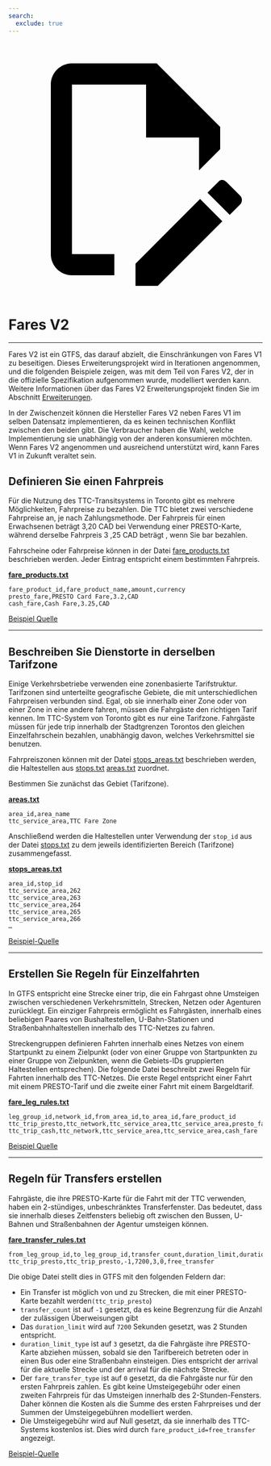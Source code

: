 ```yaml
---
search:
  exclude: true
---
```

<a class="pencil-link" href="https://github.com/MobilityData/gtfs.org/edit/main/docs/schedule/examples/fares-v2.md" title="Edit this page" target="_blank">
    <svg class="pencil" xmlns="http://www.w3.org/2000/svg" viewBox="0 0 24 24"><path d="M10 20H6V4h7v5h5v3.1l2-2V8l-6-6H6c-1.1 0-2 .9-2 2v16c0 1.1.9 2 2 2h4v-2m10.2-7c.1 0 .3.1.4.2l1.3 1.3c.2.2.2.6 0 .8l-1 1-2.1-2.1 1-1c.1-.1.2-.2.4-.2m0 3.9L14.1 23H12v-2.1l6.1-6.1 2.1 2.1Z"></path></svg>
  </a>

# Fares V2

<hr/>

Fares V2 ist ein GTFS, das darauf abzielt, die Einschränkungen von Fares V1 zu beseitigen. Dieses Erweiterungsprojekt wird in Iterationen angenommen, und die folgenden Beispiele zeigen, was mit dem Teil von Fares V2, der in die offizielle Spezifikation aufgenommen wurde, modelliert werden kann. Weitere Informationen über das Fares V2 Erweiterungsprojekt finden Sie im Abschnitt [Erweiterungen](../../../extensions).

In der Zwischenzeit können die Hersteller Fares V2 neben Fares V1 im selben Datensatz implementieren, da es keinen technischen Konflikt zwischen den beiden gibt. Die Verbraucher haben die Wahl, welche Implementierung sie unabhängig von der anderen konsumieren möchten. Wenn Fares V2 angenommen und ausreichend unterstützt wird, kann Fares V1 in Zukunft veraltet sein.

## Definieren Sie einen Fahrpreis

Für die Nutzung des TTC-Transitsystems in Toronto gibt es mehrere Möglichkeiten, Fahrpreise zu bezahlen. Die TTC bietet zwei verschiedene Fahrpreise an, je nach Zahlungsmethode. Der Fahrpreis für einen Erwachsenen beträgt 3,20 CAD bei Verwendung einer PRESTO-Karte, während derselbe Fahrpreis 3 ,25 CAD beträgt , wenn Sie bar bezahlen.

Fahrscheine oder Fahrpreise können in der Datei [fare_products.txt](../../reference/#fare_productstxt) beschrieben werden. Jeder Eintrag entspricht einem bestimmten Fahrpreis.

[**fare_products.txt**](../../reference/#fare_productstxt)

    fare_product_id,fare_product_name,amount,currency
    presto_fare,PRESTO Card Fare,3.2,CAD
    cash_fare,Cash Fare,3.25,CAD

[Beispiel Quelle](https://www.ttc.ca/Fares-and-passes)

<hr/>

## Beschreiben Sie Dienstorte in derselben Tarifzone

Einige Verkehrsbetriebe verwenden eine zonenbasierte Tarifstruktur. Tarifzonen sind unterteilte geografische Gebiete, die mit unterschiedlichen Fahrpreisen verbunden sind. Egal, ob sie innerhalb einer Zone oder von einer Zone in eine andere fahren, müssen die Fahrgäste den richtigen Tarif kennen. Im TTC-System von Toronto gibt es nur eine Tarifzone. Fahrgäste müssen für jede trip innerhalb der Stadtgrenzen Torontos den gleichen Einzelfahrschein bezahlen, unabhängig davon, welches Verkehrsmittel sie benutzen.

Fahrpreiszonen können mit der Datei [stops_areas.txt](../../reference/#stops_areastxt) beschrieben werden, die Haltestellen aus [stops.txt](../../reference/#stopstxt) [areas.txt](../../reference/#areastxt) zuordnet.

Bestimmen Sie zunächst das Gebiet (Tarifzone).

[**areas.txt**](../../reference/#areastxt)

    area_id,area_name
    ttc_service_area,TTC Fare Zone

Anschließend werden die Haltestellen unter Verwendung der `stop_id` aus der Datei [stops.txt](../../reference/#stopstxt) zu dem jeweils identifizierten Bereich (Tarifzone) zusammengefasst.

[**stops_areas.txt**](../../reference/#stops_areastxt)

    area_id,stop_id
    ttc_service_area,262
    ttc_service_area,263
    ttc_service_area,264
    ttc_service_area,265
    ttc_service_area,266
    …

[Beispiel-Quelle](http://opendata.toronto.ca/toronto.transit.commission/ttc-routes-and-schedules/OpenData_TTC_Schedules.zip)

<hr/>

## Erstellen Sie Regeln für Einzelfahrten

In GTFS entspricht eine Strecke einer trip, die ein Fahrgast ohne Umsteigen zwischen verschiedenen Verkehrsmitteln, Strecken, Netzen oder Agenturen zurücklegt. Ein einziger Fahrpreis ermöglicht es Fahrgästen, innerhalb eines beliebigen Paares von Bushaltestellen, U-Bahn-Stationen und Straßenbahnhaltestellen innerhalb des TTC-Netzes zu fahren.

Streckengruppen definieren Fahrten innerhalb eines Netzes von einem Startpunkt zu einem Zielpunkt (oder von einer Gruppe von Startpunkten zu einer Gruppe von Zielpunkten, wenn die Gebiets-IDs gruppierten Haltestellen entsprechen). Die folgende Datei beschreibt zwei Regeln für Fahrten innerhalb des TTC-Netzes. Die erste Regel entspricht einer Fahrt mit einem PRESTO-Tarif und die zweite einer Fahrt mit einem Bargeldtarif.

[**fare_leg_rules.txt**](../../reference/#fare_leg_rulestxt)

    leg_group_id,network_id,from_area_id,to_area_id,fare_product_id
    ttc_trip_presto,ttc_network,ttc_service_area,ttc_service_area,presto_fare
    ttc_trip_cash,ttc_network,ttc_service_area,ttc_service_area,cash_fare

[Beispiel Quelle](https://www.ttc.ca/Fares-and-passes)

<hr/>

## Regeln für Transfers erstellen

Fahrgäste, die ihre PRESTO-Karte für die Fahrt mit der TTC verwenden, haben ein 2-stündiges, unbeschränktes Transferfenster. Das bedeutet, dass sie innerhalb dieses Zeitfensters beliebig oft zwischen den Bussen, U-Bahnen und Straßenbahnen der Agentur umsteigen können.

[**fare_transfer_rules.txt**](../../reference/#fare_transfer_rulestxt)

    from_leg_group_id,to_leg_group_id,transfer_count,duration_limit,duration_limit_type,fare_transfer_type,fare_product_id
    ttc_trip_presto,ttc_trip_presto,-1,7200,3,0,free_transfer

Die obige Datei stellt dies in GTFS mit den folgenden Feldern dar:

- Ein Transfer ist möglich von und zu Strecken, die mit einer PRESTO-Karte bezahlt werden`(ttc_trip_presto`)
- `transfer_count` ist auf `-1` gesetzt, da es keine Begrenzung für die Anzahl der zulässigen Überweisungen gibt
- Das `duration_limit` wird auf `7200` Sekunden gesetzt, was 2 Stunden entspricht.
- `duration_limit_type` ist auf `3` gesetzt, da die Fahrgäste ihre PRESTO-Karte abziehen müssen, sobald sie den Tarifbereich betreten oder in einen Bus oder eine Straßenbahn einsteigen. Dies entspricht der arrival für die aktuelle Strecke und der arrival für die nächste Strecke.
- Der `fare_transfer_type` ist auf `0` gesetzt, da die Fahrgäste nur für den ersten Fahrpreis zahlen. Es gibt keine Umsteigegebühr oder einen zweiten Fahrpreis für das Umsteigen innerhalb des 2-Stunden-Fensters. Daher können die Kosten als die Summe des ersten Fahrpreises und der Summen der Umsteigegebühren modelliert werden.
- Die Umsteigegebühr wird auf Null gesetzt, da sie innerhalb des TTC-Systems kostenlos ist. Dies wird durch `fare_product_id=free_transfer` angezeigt.

[Beispiel-Quelle](https://www.ttc.ca/Fares-and-passes/PRESTO-on-the-TTC/Two-hour-transfer)
